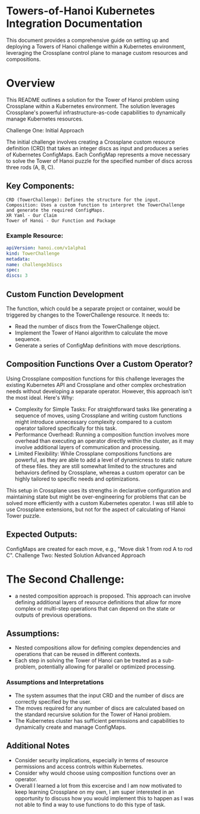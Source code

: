 # Towers-of-Hanoi Kubernetes Integration Documentation

This document provides a comprehensive guide on setting up and deploying a Towers of Hanoi challenge within a Kubernetes environment, leveraging the Crossplane control plane to manage custom resources and compositions.

# Overview

This README outlines a solution for the Tower of Hanoi problem using Crossplane within a Kubernetes environment. The solution leverages Crossplane's powerful infrastructure-as-code capabilities to dynamically manage Kubernetes resources.

Challenge One: 
Initial Approach

The initial challenge involves creating a Crossplane custom resource definition (CRD) that takes an integer discs as input and produces a series of Kubernetes ConfigMaps. Each ConfigMap represents a move necessary to solve the Tower of Hanoi puzzle for the specified number of discs across three rods (A, B, C).

## Key Components:

    CRD (TowerChallenge): Defines the structure for the input.
    Composition: Uses a custom function to interpret the TowerChallenge and generate the required ConfigMaps.
    XR Yaml - Our Claim
    Tower of Hanoi - Our Function and Package

### Example Resource:

```yaml
apiVersion: hanoi.com/v1alpha1
kind: TowerChallenge
metadata:
name: challenge3discs
spec:
discs: 3
```
## Custom Function Development

The function, which could be a separate project or container, would be triggered by changes to the TowerChallenge resource. It needs to:

- Read the number of discs from the TowerChallenge object.
- Implement the Tower of Hanoi algorithm to calculate the move sequence.
- Generate a series of ConfigMap definitions with move descriptions.

## Composition Functions Over a Custom Operator?

Using Crossplane composition functions for this challenge leverages the existing Kubernetes API and Crossplane and other complex orchestration needs without developing a separate operator. However, this approach isn't the most ideal. Here's Why:

- Complexity for Simple Tasks: For straightforward tasks like generating a sequence of moves, using Crossplane and writing custom functions might introduce unnecessary complexity compared to a custom operator tailored specifically for this task.
- Performance Overhead: Running a composition function involves more overhead than executing an operator directly within the cluster, as it may involve additional layers of communication and processing.
- Limited Flexibility: While Crossplane compositions functions are powerful, as they are able to add a level of dynamicness to static nature of these files. they are still somewhat limited to the structures and behaviors defined by Crossplane, whereas a custom operator can be highly tailored to specific needs and optimizations.

This setup in Crossplane uses its strengths in declarative configuration and maintaining state but might be over-engineering for problems that can be solved more efficiently with a custom Kubernetes operator. I was still able to use Crossplane extensions, but not for the aspect of calculating of Hanoi Tower puzzle.

## Expected Outputs:

ConfigMaps are created for each move, e.g., "Move disk 1 from rod A to rod C".
Challenge Two: Nested Solution
Advanced Approach

# The Second Challenge: 
- a nested composition approach is proposed. This approach can involve defining additional layers of resource definitions that allow for more complex or multi-step operations that can depend on the state or outputs of previous operations.

## Assumptions:
- Nested compositions allow for defining complex dependencies and operations that can be reused in different contexts.
- Each step in solving the Tower of Hanoi can be treated as a sub-problem, potentially allowing for parallel or optimized processing.

### Assumptions and Interpretations
- The system assumes that the input CRD and the number of discs are correctly specified by the user.
- The moves required for any number of discs are calculated based on the standard recursive solution for the Tower of Hanoi problem.
- The Kubernetes cluster has sufficient permissions and capabilities to dynamically create and manage ConfigMaps.


## Additional Notes

- Consider security implications, especially in terms of resource permissions and access controls within Kubernetes.
- Consider why would choose using composition functions over an operator.
- Overall I learned a lot from this excercise and I am now motivated to keep learning Crossplane on my own, I am super interested in an opportunity to discuss how you would implement this to happen as I was not able to find a way to use functions to do this type of task.
